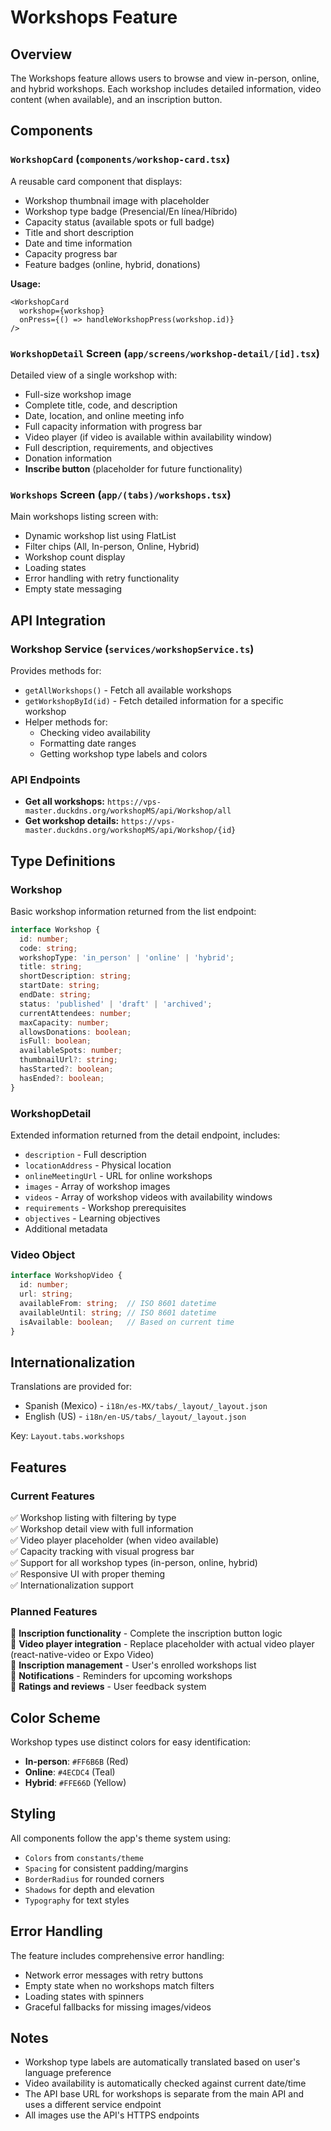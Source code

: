 # Workshops Feature

## Overview
The Workshops feature allows users to browse and view in-person, online, and hybrid workshops. Each workshop includes detailed information, video content (when available), and an inscription button.

## Components

### `WorkshopCard` (`components/workshop-card.tsx`)
A reusable card component that displays:
- Workshop thumbnail image with placeholder
- Workshop type badge (Presencial/En línea/Híbrido)
- Capacity status (available spots or full badge)
- Title and short description
- Date and time information
- Capacity progress bar
- Feature badges (online, hybrid, donations)

**Usage:**
```tsx
<WorkshopCard
  workshop={workshop}
  onPress={() => handleWorkshopPress(workshop.id)}
/>
```

### `WorkshopDetail` Screen (`app/screens/workshop-detail/[id].tsx`)
Detailed view of a single workshop with:
- Full-size workshop image
- Complete title, code, and description
- Date, location, and online meeting info
- Full capacity information with progress bar
- Video player (if video is available within availability window)
- Full description, requirements, and objectives
- Donation information
- **Inscribe button** (placeholder for future functionality)

### `Workshops` Screen (`app/(tabs)/workshops.tsx`)
Main workshops listing screen with:
- Dynamic workshop list using FlatList
- Filter chips (All, In-person, Online, Hybrid)
- Workshop count display
- Loading states
- Error handling with retry functionality
- Empty state messaging

## API Integration

### Workshop Service (`services/workshopService.ts`)
Provides methods for:
- `getAllWorkshops()` - Fetch all available workshops
- `getWorkshopById(id)` - Fetch detailed information for a specific workshop
- Helper methods for:
  - Checking video availability
  - Formatting date ranges
  - Getting workshop type labels and colors

### API Endpoints
- **Get all workshops:** `https://vps-master.duckdns.org/workshopMS/api/Workshop/all`
- **Get workshop details:** `https://vps-master.duckdns.org/workshopMS/api/Workshop/{id}`

## Type Definitions

### Workshop
Basic workshop information returned from the list endpoint:
```typescript
interface Workshop {
  id: number;
  code: string;
  workshopType: 'in_person' | 'online' | 'hybrid';
  title: string;
  shortDescription: string;
  startDate: string;
  endDate: string;
  status: 'published' | 'draft' | 'archived';
  currentAttendees: number;
  maxCapacity: number;
  allowsDonations: boolean;
  isFull: boolean;
  availableSpots: number;
  thumbnailUrl?: string;
  hasStarted?: boolean;
  hasEnded?: boolean;
}
```

### WorkshopDetail
Extended information returned from the detail endpoint, includes:
- `description` - Full description
- `locationAddress` - Physical location
- `onlineMeetingUrl` - URL for online workshops
- `images` - Array of workshop images
- `videos` - Array of workshop videos with availability windows
- `requirements` - Workshop prerequisites
- `objectives` - Learning objectives
- Additional metadata

### Video Object
```typescript
interface WorkshopVideo {
  id: number;
  url: string;
  availableFrom: string;  // ISO 8601 datetime
  availableUntil: string; // ISO 8601 datetime
  isAvailable: boolean;   // Based on current time
}
```

## Internationalization

Translations are provided for:
- Spanish (Mexico) - `i18n/es-MX/tabs/_layout/_layout.json`
- English (US) - `i18n/en-US/tabs/_layout/_layout.json`

Key: `Layout.tabs.workshops`

## Features

### Current Features
✅ Workshop listing with filtering by type  
✅ Workshop detail view with full information  
✅ Video player placeholder (when video available)  
✅ Capacity tracking with visual progress bar  
✅ Support for all workshop types (in-person, online, hybrid)  
✅ Responsive UI with proper theming  
✅ Internationalization support  

### Planned Features
🔄 **Inscription functionality** - Complete the inscription button logic  
🔄 **Video player integration** - Replace placeholder with actual video player (react-native-video or Expo Video)  
🔄 **Inscription management** - User's enrolled workshops list  
🔄 **Notifications** - Reminders for upcoming workshops  
🔄 **Ratings and reviews** - User feedback system  

## Color Scheme

Workshop types use distinct colors for easy identification:
- **In-person**: `#FF6B6B` (Red)
- **Online**: `#4ECDC4` (Teal)
- **Hybrid**: `#FFE66D` (Yellow)

## Styling

All components follow the app's theme system using:
- `Colors` from `constants/theme`
- `Spacing` for consistent padding/margins
- `BorderRadius` for rounded corners
- `Shadows` for depth and elevation
- `Typography` for text styles

## Error Handling

The feature includes comprehensive error handling:
- Network error messages with retry buttons
- Empty state when no workshops match filters
- Loading states with spinners
- Graceful fallbacks for missing images/videos

## Notes

- Workshop type labels are automatically translated based on user's language preference
- Video availability is automatically checked against current date/time
- The API base URL for workshops is separate from the main API and uses a different service endpoint
- All images use the API's HTTPS endpoints
